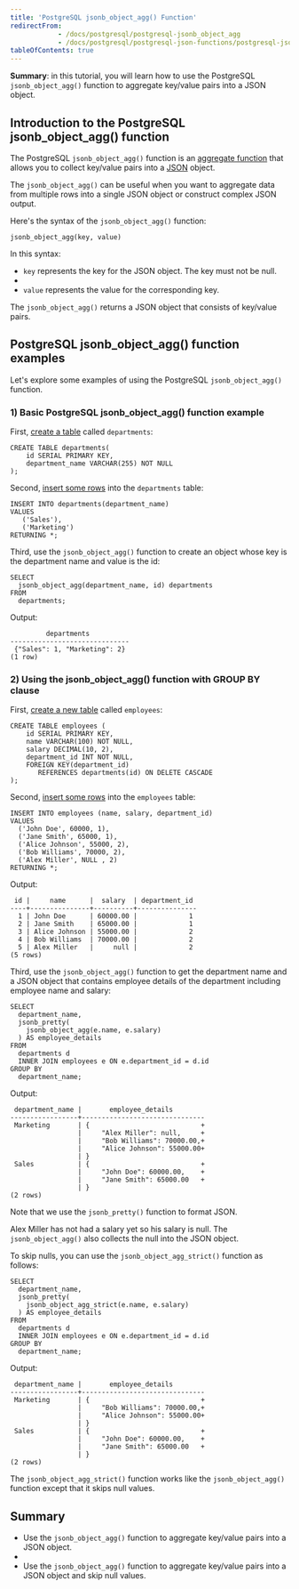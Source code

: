 ```yaml
---
title: 'PostgreSQL jsonb_object_agg() Function'
redirectFrom:
            - /docs/postgresql/postgresql-jsonb_object_agg 
            - /docs/postgresql/postgresql-json-functions/postgresql-jsonb_object_agg/
tableOfContents: true
---
```



**Summary**: in this tutorial, you will learn how to use the PostgreSQL `jsonb_object_agg()` function to aggregate key/value pairs into a JSON object.





## Introduction to the PostgreSQL jsonb_object_agg() function





The PostgreSQL `jsonb_object_agg()` function is an [aggregate function](https://www.postgresqltutorial.com/postgresql-aggregate-functions/) that allows you to collect key/value pairs into a [JSON](/docs/postgresql/postgresql-json) object.





The `jsonb_object_agg()` can be useful when you want to aggregate data from multiple rows into a single JSON object or construct complex JSON output.





Here's the syntax of the `jsonb_object_agg()` function:





```
jsonb_object_agg(key, value)
```





In this syntax:





- `key` represents the key for the JSON object. The key must not be null.
-
- `value` represents the value for the corresponding key.





The `jsonb_object_agg()` returns a JSON object that consists of key/value pairs.





## PostgreSQL jsonb_object_agg() function examples





Let's explore some examples of using the PostgreSQL `jsonb_object_agg()` function.





### 1) Basic PostgreSQL jsonb_object_agg() function example





First, [create a table](/docs/postgresql/postgresql-create-table) called `departments`:





```
CREATE TABLE departments(
    id SERIAL PRIMARY KEY,
    department_name VARCHAR(255) NOT NULL
);
```





Second, [insert some rows](/docs/postgresql/postgresql-insert-multiple-rows) into the `departments` table:





```
INSERT INTO departments(department_name)
VALUES
   ('Sales'),
   ('Marketing')
RETURNING *;
```





Third, use the `jsonb_object_agg()` function to create an object whose key is the department name and value is the id:





```
SELECT
  jsonb_object_agg(department_name, id) departments
FROM
  departments;
```





Output:





```
         departments
------------------------------
 {"Sales": 1, "Marketing": 2}
(1 row)
```





### 2) Using the jsonb_object_agg() function with GROUP BY clause





First, [create a new table](/docs/postgresql/postgresql-create-table) called `employees`:





```
CREATE TABLE employees (
    id SERIAL PRIMARY KEY,
    name VARCHAR(100) NOT NULL,
    salary DECIMAL(10, 2),
    department_id INT NOT NULL,
    FOREIGN KEY(department_id)
       REFERENCES departments(id) ON DELETE CASCADE
);
```





Second, [insert some rows](/docs/postgresql/postgresql-insert-multiple-rows) into the `employees` table:





```
INSERT INTO employees (name, salary, department_id)
VALUES
  ('John Doe', 60000, 1),
  ('Jane Smith', 65000, 1),
  ('Alice Johnson', 55000, 2),
  ('Bob Williams', 70000, 2),
  ('Alex Miller', NULL , 2)
RETURNING *;
```





Output:





```
 id |     name      |  salary  | department_id
----+---------------+----------+---------------
  1 | John Doe      | 60000.00 |             1
  2 | Jane Smith    | 65000.00 |             1
  3 | Alice Johnson | 55000.00 |             2
  4 | Bob Williams  | 70000.00 |             2
  5 | Alex Miller   |     null |             2
(5 rows)
```





Third, use the `jsonb_object_agg()` function to get the department name and a JSON object that contains employee details of the department including employee name and salary:





```
SELECT
  department_name,
  jsonb_pretty(
    jsonb_object_agg(e.name, e.salary)
  ) AS employee_details
FROM
  departments d
  INNER JOIN employees e ON e.department_id = d.id
GROUP BY
  department_name;
```





Output:





```
 department_name |       employee_details
-----------------+-------------------------------
 Marketing       | {                            +
                 |     "Alex Miller": null,     +
                 |     "Bob Williams": 70000.00,+
                 |     "Alice Johnson": 55000.00+
                 | }
 Sales           | {                            +
                 |     "John Doe": 60000.00,    +
                 |     "Jane Smith": 65000.00   +
                 | }
(2 rows)
```





Note that we use the `jsonb_pretty()` function to format JSON.





Alex Miller has not had a salary yet so his salary is null. The `jsonb_object_agg()` also collects the null into the JSON object.





To skip nulls, you can use the `jsonb_object_agg_strict()` function as follows:





```
SELECT
  department_name,
  jsonb_pretty(
    jsonb_object_agg_strict(e.name, e.salary)
  ) AS employee_details
FROM
  departments d
  INNER JOIN employees e ON e.department_id = d.id
GROUP BY
  department_name;
```





Output:





```
 department_name |       employee_details
-----------------+-------------------------------
 Marketing       | {                            +
                 |     "Bob Williams": 70000.00,+
                 |     "Alice Johnson": 55000.00+
                 | }
 Sales           | {                            +
                 |     "John Doe": 60000.00,    +
                 |     "Jane Smith": 65000.00   +
                 | }
(2 rows)
```





The `jsonb_object_agg_strict()` function works like the `jsonb_object_agg()` function except that it skips null values.





## Summary





- Use the `jsonb_object_agg()` function to aggregate key/value pairs into a JSON object.
-
- Use the `jsonb_object_agg()` function to aggregate key/value pairs into a JSON object and skip null values.


